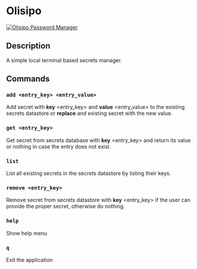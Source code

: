 # Olisipo

[![Olisipo Password Manager](https://github.com/rodrigorar/olisipo/actions/workflows/python-app.yml/badge.svg)](https://github.com/rodrigorar/olisipo/actions/workflows/python-app.yml)

## Description

A simple local terminal based secrets manager.

## Commands

### `add <entry_key> <entry_value>`

Add secret with **key** \<entry_key\> and **value** \<entry_value\> to the
existing secrets datastore or **replace** and existing secret with the new value. 

### `get <entry_key>`

Get secret from secrets database with **key** \<entry_key\> and return its
value or nothing in case the entry does not exist. 

### `list`

List all existing secrets in the secrets datastore by listing their keys. 

### `remove <entry_key>`

Remove secret from secrets datastore with **key** \<entry_key\> if the user can
provide the proper secret, otherwise do nothing. 

### `help`

Show help menu

### `q`

Exit the application